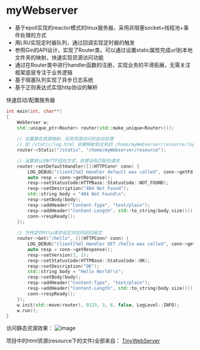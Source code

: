 # myWebserver
- 基于epoll实现的reactor模式的linux服务器，采用非阻塞socket+线程池+事件处理的方式
- 用LRU实现定时器队列，通过回调实现定时器的触发
- 参照Gin的API设计，实现了Router类，可以通过设置static属性完成url到本地文件夹的映射，快速实现资源访问功能
- 通过在Router类中进行handler函数的注册，实现业务的平滑拓展，无需关注框架底层专注于业务逻辑
- 基于阻塞队列实现了异步日志系统
- 基于正则表达式实现http协议的解析

快速启动/配置服务器
```c++
int main(int, char**)
{
    WebServer w;
    std::unique_ptr<Router> router(std::make_unique<Router>());
    
    // 设置静态资源映射，实现资源访问的自动处理
    // 如 /static/log.html 会被映射到主机的 /home/myWebserver/resource/log.html 上 
    router->Static("/static", "/home/myWebserver/resource");

    // 设置默认的HTTP回应方式，处理没有匹配的请求
    router->setDefaultHandler([](HTTPConn* conn) {
        LOG_DEBUG("client[%d] Handler default was called", conn->getFd());
        auto resp = conn->getResponse();
        resp->setStatusCode(HTTPBase::StatusCode::NOT_FOUND);
        resp->setDescription("404 Not Found");
        std::string body = "404 Not Found\n";
        resp->setBody(body);
        resp->addHeader("Content-Type", "text/plain");
        resp->addHeader("Content-Length", std::to_string(body.size()));
        conn->respReady();
    });
 
    // 为特定的http请求设定对应的回应报文
    router->Get("/hello", [](HTTPConn* conn) {
        LOG_DEBUG("client[%d] Handler GET /hello was called", conn->getFd());
        auto resp = conn->getResponse();
        resp->setVersion(1, 1);
        resp->setStatusCode(HTTPBase::StatusCode::OK);
        resp->setDescription("OK");
        std::string body = "Hello World!\n";
        resp->setBody(body);
        resp->addHeader("Content-Type", "text/plain");
        resp->addHeader("Content-Length", std::to_string(body.size()));
        conn->respReady();
    });
    w.init(std::move(router), 9123, 3, 8, false, LogLevel::INFO);
    w.run();
}
```
访问静态资源效果：
![image](https://user-images.githubusercontent.com/93439675/236688059-f46fc3bc-391f-4f2a-8daa-6cfc6469cb0e.png)

项目中的html资源(resource下的文件)全部来自：
[TinyWebServer](https://github.com/qinguoyi/TinyWebServer/tree/master)
